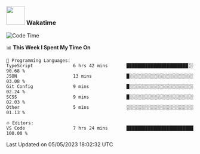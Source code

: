 ### <img src="https://media.giphy.com/media/VgCDAzcKvsR6OM0uWg/giphy.gif" width="50"> Wakatime

  <!--START_SECTION:waka-->
![Code Time](http://img.shields.io/badge/Code%20Time-1%2C392%20hrs%2048%20mins-blue)

📊 **This Week I Spent My Time On** 

```text
💬 Programming Languages: 
TypeScript               6 hrs 42 mins       ███████████████████████░░   90.68 % 
JSON                     13 mins             █░░░░░░░░░░░░░░░░░░░░░░░░   03.08 % 
Git Config               9 mins              █░░░░░░░░░░░░░░░░░░░░░░░░   02.24 % 
SCSS                     9 mins              █░░░░░░░░░░░░░░░░░░░░░░░░   02.03 % 
Other                    5 mins              ░░░░░░░░░░░░░░░░░░░░░░░░░   01.13 % 

🔥 Editors: 
VS Code                  7 hrs 24 mins       █████████████████████████   100.00 % 
```


 Last Updated on 05/05/2023 18:02:32 UTC
<!--END_SECTION:waka-->
